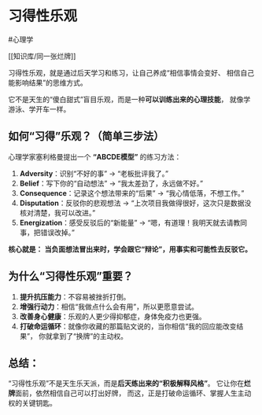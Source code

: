 
# 习得性乐观

#心理学

[[知识库/同一张烂牌]] 

习得性乐观，就是通过后天学习和练习，让自己养成“相信事情会变好、
相信自己能影响结果”的思维方式。

它不是天生的“傻白甜式”盲目乐观，而是一种**可以训练出来的心理技能**，
就像学游泳、学开车一样。

## **如何“习得”乐观？（简单三步法）**

心理学家塞利格曼提出一个 **“ABCDE模型”** 的练习方法：

1. **Adversity**：识别“不好的事” → “老板批评我了。”
2. **Belief**：写下你的“自动想法” → “我太差劲了，永远做不好。”
3. **Consequence**：记录这个想法带来的“后果” → “我心情低落，不想工作。”
4. **Disputation**：反驳你的悲观想法
   → “上次项目我做得很好，这次只是数据没核对清楚，我可以改进。”
5. **Energization**：感受反驳后的“新能量”
   → “嗯，有道理！我明天就去请教同事，把错误改掉。”

**核心就是：**
**当负面想法冒出来时，学会跟它“辩论”，用事实和可能性去反驳它。**

## **为什么“习得性乐观”重要？**

1. **提升抗压能力**：不容易被挫折打倒。
2. **增强行动力**：相信“我做点什么会有用”，所以更愿意尝试。
3. **改善身心健康**：乐观的人更少得抑郁症，身体免疫力也更强。
4. **打破命运循环**：就像你收藏的那篇贴文说的，当你相信“我的回应能改变结果”，
   你就拿到了“换牌”的主动权。

## **总结**：

“习得性乐观”不是天生乐天派，而是**后天练出来的“积极解释风格”**。
它让你在**烂牌**面前，依然相信自己可以打出好牌，
而这，正是打破命运循环、掌握人生主动权的关键钥匙。